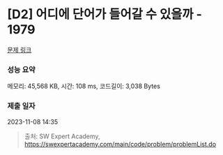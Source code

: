 # [D2] 어디에 단어가 들어갈 수 있을까 - 1979 

[문제 링크](https://swexpertacademy.com/main/code/problem/problemDetail.do?contestProbId=AV5PuPq6AaQDFAUq) 

### 성능 요약

메모리: 45,568 KB, 시간: 108 ms, 코드길이: 3,038 Bytes

### 제출 일자

2023-11-08 14:35



> 출처: SW Expert Academy, https://swexpertacademy.com/main/code/problem/problemList.do